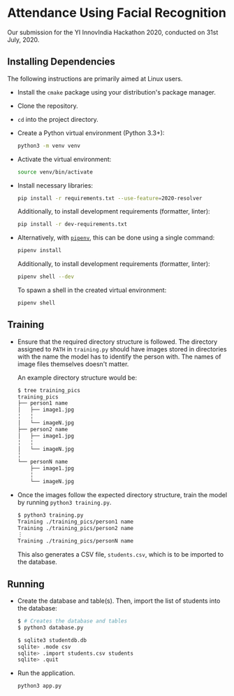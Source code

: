 # Attendance Using Facial Recognition

Our submission for the YI InnovIndia Hackathon 2020, conducted on 31st July, 2020.

## Installing Dependencies

The following instructions are primarily aimed at Linux users.

- Install the `cmake` package using your distribution's package manager.
- Clone the repository.
- `cd` into the project directory.
- Create a Python virtual environment (Python 3.3+):

  ```sh
  python3 -m venv venv
  ```

- Activate the virtual environment:

  ```sh
  source venv/bin/activate
  ```

- Install necessary libraries:

  ```sh
  pip install -r requirements.txt --use-feature=2020-resolver
  ```

  Additionally, to install development requirements (formatter, linter):

  ```sh
  pip install -r dev-requirements.txt
  ```

- Alternatively, with [`pipenv`](https://pipenv.pypa.io/en/latest/), this can be
  done using a single command:

  ```sh
  pipenv install
  ```

  Additionally, to install development requirements (formatter, linter):

  ```sh
  pipenv shell --dev
  ```

  To spawn a shell in the created virtual environment:

  ```sh
  pipenv shell
  ```

## Training

- Ensure that the required directory structure is followed. The directory
  assigned to `PATH` in `training.py` should have images stored in directories
  with the name the model has to identify the person with. The names of image
  files themselves doesn't matter.

  An example directory structure would be:

  ```sh
  $ tree training_pics
  training_pics
  ├── person1 name
  │   ├── image1.jpg
  ╎   ╎
  │   └── imageN.jpg
  ├── person2 name
  │   ├── image1.jpg
  ╎   ╎
  │   └── imageN.jpg
  ╎
  └── personN name
      ├── image1.jpg
      ╎
      └── imageN.jpg
  ```

- Once the images follow the expected directory structure, train the model by
  running `python3 training.py`.

  ```sh
  $ python3 training.py
  Training ./training_pics/person1 name
  Training ./training_pics/person2 name
  ⋮
  Training ./training_pics/personN name
  ```

  This also generates a CSV file, `students.csv`, which is to be imported to the
  database.

## Running

- Create the database and table(s). Then, import the list of students into the
  database:

  ```sh
  $ # Creates the database and tables
  $ python3 database.py

  $ sqlite3 studentdb.db
  sqlite> .mode csv
  sqlite> .import students.csv students
  sqlite> .quit
  ```

- Run the application.

  ```sh
  python3 app.py
  ```
